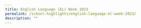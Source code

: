 ```yaml
---
title: English Language (EL) Week 2023
permalink: /school-highlights/english-language-el-week-2023/
description: ""
---
```

